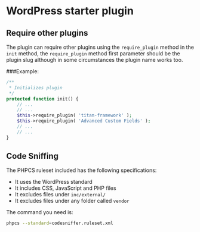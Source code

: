 # WordPress starter plugin

## Require other plugins

The plugin can require other plugins using the `require_plugin` method in the `init` method, the `require_plugin` method first parameter should be the plugin slug although in some circumstances the plugin name works too.

###Example:

```php
/**
 * Initializes plugin
 */
protected function init() {
	// ...
	// ...
	$this->require_plugin( 'titan-framework' );
	$this->require_plugin( 'Advanced Custom Fields' );
	// ...
	// ...
}
```

## Code Sniffing

The PHPCS ruleset included has the following specifications:

- It uses the WordPress standard
- It includes CSS, JavaScript and PHP files
- It excludes files under `inc/external/`
- It excludes files under any folder called `vendor`

The command you need is:

```bash
phpcs --standard=codesniffer.ruleset.xml
```
